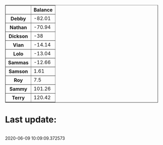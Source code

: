 <table border="1" class="dataframe">
  <thead>
    <tr style="text-align: right;">
      <th></th>
      <th>Balance</th>
    </tr>
  </thead>
  <tbody>
    <tr>
      <th>Debby</th>
      <td>-82.01</td>
    </tr>
    <tr>
      <th>Nathan</th>
      <td>-70.94</td>
    </tr>
    <tr>
      <th>Dickson</th>
      <td>-38</td>
    </tr>
    <tr>
      <th>Vian</th>
      <td>-14.14</td>
    </tr>
    <tr>
      <th>Lolo</th>
      <td>-13.04</td>
    </tr>
    <tr>
      <th>Sammas</th>
      <td>-12.66</td>
    </tr>
    <tr>
      <th>Samson</th>
      <td>1.61</td>
    </tr>
    <tr>
      <th>Roy</th>
      <td>7.5</td>
    </tr>
    <tr>
      <th>Sammy</th>
      <td>101.26</td>
    </tr>
    <tr>
      <th>Terry</th>
      <td>120.42</td>
    </tr>
  </tbody>
</table><H1>Last update:</h1><br>2020-06-09 10:09:09.372573